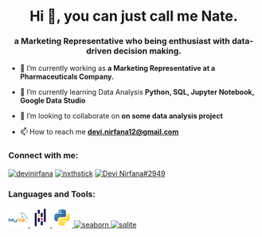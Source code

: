 <h1 align="center">Hi 👋, you can just call me Nate.</h1>
<h3 align="center">a Marketing Representative who being enthusiast with data-driven decision making.</h3>

- 🔭 I’m currently working as **a Marketing Representative at a Pharmaceuticals Company.**

- 🌱 I’m currently learning Data Analysis **Python, SQL, Jupyter Notebook, Google Data Studio**

- 👯 I’m looking to collaborate on **on some data analysis project**

- 📫 How to reach me **devi.nirfana12@gmail.com**

<h3 align="left">Connect with me:</h3>
<p align="left">
<a href="https://linkedin.com/in/devinirfana" target="blank"><img align="center" src="https://raw.githubusercontent.com/rahuldkjain/github-profile-readme-generator/master/src/images/icons/Social/linked-in-alt.svg" alt="devinirfana" height="30" width="40" /></a>
<a href="https://instagram.com/nxthstick" target="blank"><img align="center" src="https://raw.githubusercontent.com/rahuldkjain/github-profile-readme-generator/master/src/images/icons/Social/instagram.svg" alt="nxthstick" height="30" width="40" /></a>
<a href="https://discord.gg/Devi Nirfana#2949" target="blank"><img align="center" src="https://raw.githubusercontent.com/rahuldkjain/github-profile-readme-generator/master/src/images/icons/Social/discord.svg" alt="Devi Nirfana#2949" height="30" width="40" /></a>
</p>

<h3 align="left">Languages and Tools:</h3>
<p align="left"> <a href="https://www.mysql.com/" target="_blank" rel="noreferrer"> <img src="https://raw.githubusercontent.com/devicons/devicon/master/icons/mysql/mysql-original-wordmark.svg" alt="mysql" width="40" height="40"/> </a> <a href="https://pandas.pydata.org/" target="_blank" rel="noreferrer"> <img src="https://raw.githubusercontent.com/devicons/devicon/2ae2a900d2f041da66e950e4d48052658d850630/icons/pandas/pandas-original.svg" alt="pandas" width="40" height="40"/> </a> <a href="https://www.python.org" target="_blank" rel="noreferrer"> <img src="https://raw.githubusercontent.com/devicons/devicon/master/icons/python/python-original.svg" alt="python" width="40" height="40"/> </a> <a href="https://seaborn.pydata.org/" target="_blank" rel="noreferrer"> <img src="https://seaborn.pydata.org/_images/logo-mark-lightbg.svg" alt="seaborn" width="40" height="40"/> </a> <a href="https://www.sqlite.org/" target="_blank" rel="noreferrer"> <img src="https://www.vectorlogo.zone/logos/sqlite/sqlite-icon.svg" alt="sqlite" width="40" height="40"/> </a> </p>
